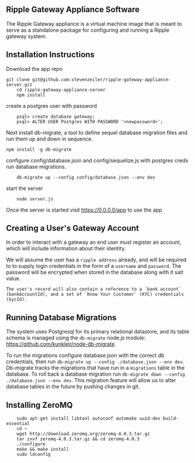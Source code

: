 ## Ripple Gateway Appliance Software

The Ripple Gateway appliance is a virtual machine image that
is meant to serve as a standalone package for configuring
and running a Ripple gateway system.

## Installation Instructions

Download the app repo

    git clone git@github.com:stevenzeiler/ripple-gateway-appliance-server.git
		cd ripple-gateway-appliance-server
		npm install

create a postgres user with password

		psql> create database gateway;
		psql> ALTER USER Postgres WITH PASSWORD '<newpassword>';
		
Next install db-migrate, a tool to define sequel database migration files
and run them up and down in sequence.

    npm install -g db-migrate
    
configure config/database.json and config/sequelize.js with postgres creds
run database migrations.

		db-migrate up --config config/database.json --env dev

start the server
	
		node server.js

Once the server is started visit https://0.0.0.0/app to use the app

## Creating a User's Gateway Account

In order to interact with a gateway an end user must register
an account, which will include information about their identity.

We will assume the user has a `ripple address` already, and will
be required to to supply login credentials in the form of a `username`
and `password`. The password will be encrypted when stored in the
database along with it salt value.

	The user's record will also contain a reference to a `bank account` (bankAccountId), and a set of `Know Your Customer` (KYC) credentials (kycId).

## Running Database Migrations

The system uses Postgresql for its primary relational datastore, and its 
table schema is managed using the `db-migrate` node.js module: https://github.com/kunklejr/node-db-migrate.

To run the migrations configure database.json with the correct db credentials,
then run `db-migrate up --config ./database.json --env dev`. Db-migrate tracks the migrations that have run in a `migrations` table in the database. To roll back a database migration run `db-migrate down --config ./database.json --env dev`. This migration feature will allow us to alter database tables in the future by pushing changes in git.

## Installing ZeroMQ

		sudo apt-get install libtool autoconf automake uuid-dev build-essential
		cd ~
		wget http://download.zeromq.org/zeromq-4.0.3.tar.gz
		tar zxvf zeromq-4.0.3.tar.gz && cd zeromq-4.0.3
		./configure
		make && make install
		sudo ldconfig
